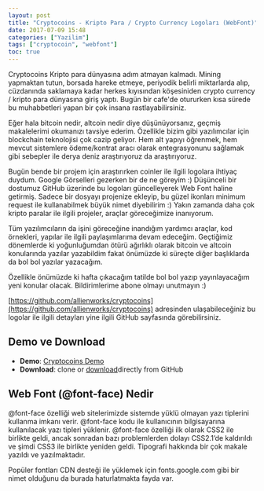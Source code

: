 ```yaml
---
layout: post
title: "Cryptocoins - Kripto Para / Crypto Currency Logoları (WebFont)"
date: 2017-07-09 15:48
categories: ["Yazilim"]
tags: ["cryptocoin", "webfont"]
toc: true
---
```


Cryptocoins Kripto para dünyasına adım atmayan kalmadı. Mining yapmaktan tutun, borsada hareke etmeye, periyodik belirli miktarlarda alıp, cüzdanında saklamaya kadar herkes kıyısından köşesiniden crypto currency / kripto para dünyasına giriş yaptı. Bugün bir cafe'de otururken kısa sürede bu muhabbetleri yapan bir çok insana rastlayabilirsiniz. 

Eğer hala bitcoin nedir, altcoin nedir diye düşünüyorsanız, geçmiş makalelerimi okumanızı tavsiye ederim. Özellikle bizim gibi yazılımcılar için blockchain teknolojisi çok cazip geliyor. Hem alt yapıyı öğrenmek, hem mevcut sistemlere ödeme/kontrat aracı olarak entegrasyonunu sağlamak gibi sebepler ile derya deniz araştırıyoruz da araştırıyoruz. 

Bugün bende bir projem için araştırırken coinler ile ilgili logolara ihtiyaç duydum. Google Görselleri gezerken bir de ne göreyim :) Düşünceli bir dostumuz GitHub üzerinde bu logoları güncelleyerek Web Font haline getirmiş. Sadece bir dosyayı projenize ekleyip, bu güzel ikonları minimum request ile kullanabilmek büyük nimet diyebilirim :) Yakın zamanda daha çok kripto paralar ile ilgili projeler, araçlar göreceğimize inanıyorum. 

Tüm yazılımcıların da işini göreceğine inandığım yardımcı araçlar, kod örnekleri, yapılar ile ilgili paylaşımlarıma devam edeceğim. Geçtiğimiz dönemlerde ki yoğunluğumdan ötürü ağırlıklı olarak bitcoin ve altcoin konularında yazılar yazabildim fakat önümüzde ki süreçte diğer başlıklarda da bol bol yazılar yazacağım.

Özellikle önümüzde ki hafta çıkacağım tatilde bol bol yazıp yayınlayacağım yeni konular olacak. Bildirimlerime abone olmayı unutmayın :)

[https://github.com/allienworks/cryptocoins](https://github.com/allienworks/cryptocoins) adresinden ulaşabileceğiniz bu logolar ile ilgili detayları yine ilgili GitHub sayfasında görebilirsiniz.

## Demo ve Download
- **Demo**: [Cryptocoins Demo](https://allienworks.github.io/cryptocoins/icons-demo)
- **Download**: clone or [download](https://github.com/allienworks/cryptocoins/archive/master.zip)directly from GitHub</li>

## Web Font (@font-face) Nedir
@font-face özelliği web sitelerimizde sistemde yüklü olmayan yazı tiplerini kullanma imkanı verir. @font-face kodu ile kullanıcının bilgisayarına kullanılacak yazı tipleri yüklenir. @font-face özelliği ilk olarak CSS2 ile birlikte geldi, ancak sonradan bazı problemlerden dolayı CSS2.1’de kaldırıldı ve şimdi CSS3 ile birlikte yeniden geldi. Tipografi hakkında bir çok makale yazıldı ve yazılmaktadır.

Popüler fontları CDN desteği ile yüklemek için fonts.google.com gibi bir nimet olduğunu da burada haturlatmakta fayda var.